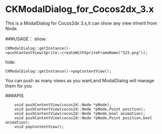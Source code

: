 CKModalDialog_for_Cocos2dx_3.x
==============================

This is a ModalDialog for Cocos2dx 3.x,it can show any view inherit from Node.

###USAGE：
show:
```
CKModalDialog::getInstance()->pushContentView(Sprite::createWithSpriteFrameName("523.png"));
```
hide:
```
CKModalDialog::getInstance()->popContentView();
```
You can push as many views as you want,and ModalDialog will manage them for you

###APIS
```
    void pushContentView(cocos2d::Node *pNode);
    void pushContentView(cocos2d::Node *pNode,Point position);
    void pushContentView(cocos2d::Node *pNode,bool animation);
    void pushContentView(cocos2d::Node *pNode,Point position,bool animation);
    void popContentView();
```
